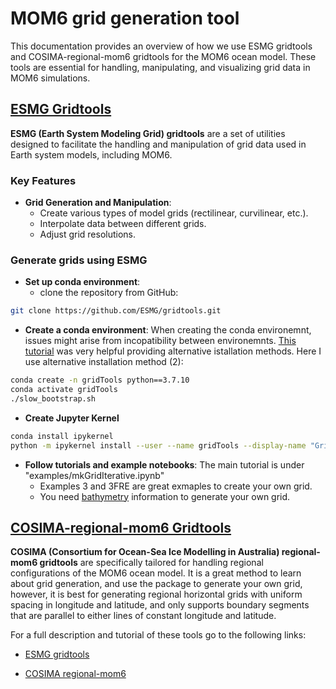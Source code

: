 # MOM6 grid generation tool 

  

This documentation provides an overview of how we use ESMG gridtools and COSIMA-regional-mom6 gridtools for the MOM6 ocean model. These tools are essential for handling, manipulating, and visualizing grid data in MOM6 simulations. 

  

## [ESMG Gridtools](https://github.com/ESMG/gridtools) 

  

**ESMG (Earth System Modeling Grid) gridtools** are a set of utilities designed to facilitate the handling and manipulation of grid data used in Earth system models, including MOM6. 

### Key Features 
- **Grid Generation and Manipulation**: 
  - Create various types of model grids (rectilinear, curvilinear, etc.). 
  - Interpolate data between different grids. 
  - Adjust grid resolutions. 
    
### Generate grids using ESMG 
- **Set up conda environment**:  
    - clone the repository from GitHub: 
```bash 
git clone https://github.com/ESMG/gridtools.git 
``` 
  - **Create a conda environment**: When creating the conda environemnt, issues might arise from incopatibility between environemnts. [This tutorial](https://github.com/ESMG/gridtools/blob/de0a18c1ce0807748aa70023300dfc415277bd4c/docs/conda/README.md?plain=1#L70) was very helpful providing alternative istallation methods. Here I use alternative installation method (2):  

```bash 
conda create -n gridTools python==3.7.10 
conda activate gridTools 
./slow_bootstrap.sh 
``` 
- **Create Jupyter Kernel** 
```bash 
conda install ipykernel 
python -m ipykernel install --user --name gridTools --display-name "Grid Tools Environment" 
``` 
- **Follow tutorials and example notebooks**: The main tutorial is under "examples/mkGridIterative.ipynb" 
    - Examples 3 and 3FRE are great exmaples to create your own grid. 
    - You need [bathymetry](https://github.com/ESMG/gridtools/blob/main/docs/resources/Bathymetry.md) information to generate your own grid. 


## [COSIMA-regional-mom6 Gridtools](https://github.com/COSIMA/regional-mom6)  

**COSIMA (Consortium for Ocean-Sea Ice Modelling in Australia) regional-mom6 gridtools** are specifically tailored for handling regional configurations of the MOM6 ocean model. It is a great method to learn about grid generation, and use the package to generate your own grid, however, it is best for generating regional horizontal grids with uniform spacing in longitude and latitude, and only supports boundary segments that are parallel to either lines of constant longitude and latitude.  

For a full description and tutorial of these tools go to the following links:  

* [ESMG gridtools](https://github.com/ESMG/gridtools) 

* [COSIMA regional-mom6](https://github.com/COSIMA/regional-mom6)
